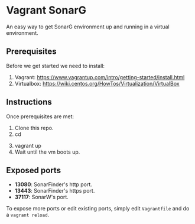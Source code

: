# Vagrant SonarG
An easy way to get SonarG environment up and running in a virtual environment.

## Prerequisites
Before we get started we need to install:
1. Vagrant: https://www.vagrantup.com/intro/getting-started/install.html
2. Virtualbox: https://wiki.centos.org/HowTos/Virtualization/VirtualBox

## Instructions
Once prerequisites are met:
1. Clone this repo.
2. cd <dir fo repo>
3. vagrant up
4. Wait until the vm boots up.

## Exposed ports
* **13080**: SonarFinder's http port.
* **13443**: SonarFinder's https port.
* **37117**: SonarW's port.

To expose more ports or edit existing ports, simply edit `Vagrantfile` and do a `vagrant reload`.

